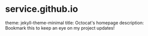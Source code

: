 # service.github.io
theme: jekyll-theme-minimal title: Octocat's homepage description: Bookmark this to keep an eye on my project updates!
